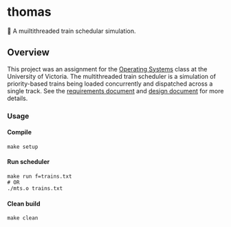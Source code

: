 # thomas
:train: A muiltithreaded train schedular simulation.

## Overview
This project was an assignment for the [Operating Systems](https://github.com/williamgrosset/thomas/blob/master/csc360_p2.pdf) class at the University of Victoria. The multithreaded train scheduler is a simulation of priority-based trains being loaded concurrently and dispatched across a single track. See the [requirements document](https://github.com/williamgrosset/thomas/blob/master/csc360_p2.pdf) and [design document](https://github.com/williamgrosset/thomas/blob/master/csc360_p2_solutions.pdf) for more details.

### Usage
#### Compile
```
make setup
```

#### Run scheduler
```
make run f=trains.txt
# OR
./mts.o trains.txt
```

#### Clean build
```
make clean
```
